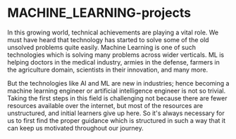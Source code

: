 # MACHINE_LEARNING-projects
In this growing world, technical achievements are playing a vital role.
We must have heard that technology has started to solve some of the old unsolved problems quite easily.
Machine Learning is one of such technologies which is solving many problems across wider verticals.
ML is helping doctors in the medical industry, armies in the defense, farmers in the agriculture domain, scientists in their innovation, and many more.

But the technologies like AI and ML are new in industries; hence becoming a machine learning engineer or artificial intelligence engineer is not so trivial. Taking the first steps in this field is
challenging not because there are fewer resources available over the internet, but most of the resources are unstructured, and initial learners give up here. So it's always necessary for us to first
find the proper guidance which is structured in such a way that it can keep us motivated throughout our journey.
